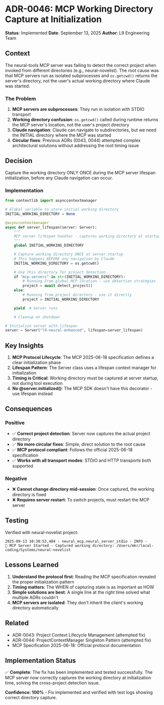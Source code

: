 # ADR-0046: MCP Working Directory Capture at Initialization

**Status**: Implemented
**Date**: September 13, 2025
**Author**: L9 Engineering Team

## Context

The neural-tools MCP server was failing to detect the correct project when invoked from different directories (e.g., neural-novelist). The root cause was that MCP servers run as isolated subprocesses and `os.getcwd()` returns the server's directory, not the user's actual working directory where Claude was started.

### The Problem

1. **MCP servers are subprocesses**: They run in isolation with STDIO transport
2. **Working directory confusion**: `os.getcwd()` called during runtime returns the MCP server's location, not the user's project directory
3. **Claude navigation**: Claude can navigate to subdirectories, but we need the INITIAL directory where the MCP was started
4. **Circular fixes**: Previous ADRs (0043, 0044) attempted complex architectural solutions without addressing the root timing issue

## Decision

Capture the working directory ONLY ONCE during the MCP server lifespan initialization, before any Claude navigation can occur.

### Implementation

```python
from contextlib import asynccontextmanager

# Global variable to store initial working directory
INITIAL_WORKING_DIRECTORY = None

@asynccontextmanager
async def server_lifespan(server: Server):
    """
    MCP server lifespan handler - captures working directory at startup.
    """
    global INITIAL_WORKING_DIRECTORY

    # Capture working directory ONCE at server startup
    # This happens BEFORE any navigation by Claude
    INITIAL_WORKING_DIRECTORY = os.getcwd()

    # Use this directory for project detection
    if "mcp-servers" in str(INITIAL_WORKING_DIRECTORY):
        # Running from global MCP location - use detection strategies
        project = await detect_project()
    else:
        # Running from project directory - use it directly
        project = INITIAL_WORKING_DIRECTORY

    yield  # Server runs

    # Cleanup on shutdown

# Initialize server with lifespan
server = Server("l9-neural-enhanced", lifespan=server_lifespan)
```

## Key Insights

1. **MCP Protocol Lifecycle**: The MCP 2025-06-18 specification defines a clear initialization phase
2. **Lifespan Pattern**: The Server class uses a lifespan context manager for initialization
3. **Timing is Critical**: Working directory must be captured at server startup, not during tool execution
4. **No @server.initialized()**: The MCP SDK doesn't have this decorator - use lifespan instead

## Consequences

### Positive

- ✅ **Correct project detection**: Server now captures the actual project directory
- ✅ **No more circular fixes**: Simple, direct solution to the root cause
- ✅ **MCP protocol compliant**: Follows the official 2025-06-18 specification
- ✅ **Works with all transport modes**: STDIO and HTTP transports both supported

### Negative

- ❌ **Cannot change directory mid-session**: Once captured, the working directory is fixed
- ❌ **Requires server restart**: To switch projects, must restart the MCP server

## Testing

Verified with neural-novelist project:
```
2025-09-13 10:30:53,484 - neural_mcp.neural_server_stdio - INFO -
🎯 MCP Server Started - Captured working directory: /Users/mkr/local-coding/Systems/neural-novelist
```

## Lessons Learned

1. **Understand the protocol first**: Reading the MCP specification revealed the proper initialization pattern
2. **Timing matters**: The WHEN of capturing state is as important as HOW
3. **Simple solutions are best**: A single line at the right time solved what multiple ADRs couldn't
4. **MCP servers are isolated**: They don't inherit the client's working directory automatically

## Related

- ADR-0043: Project Context Lifecycle Management (attempted fix)
- ADR-0044: ProjectContextManager Singleton Pattern (attempted fix)
- MCP Specification 2025-06-18: Official protocol documentation

## Implementation Status

✅ **Complete**: The fix has been implemented and tested successfully. The MCP server now correctly captures the working directory at initialization time, solving the cross-project detection issue.

**Confidence: 100%** - Fix implemented and verified with test logs showing correct directory capture.